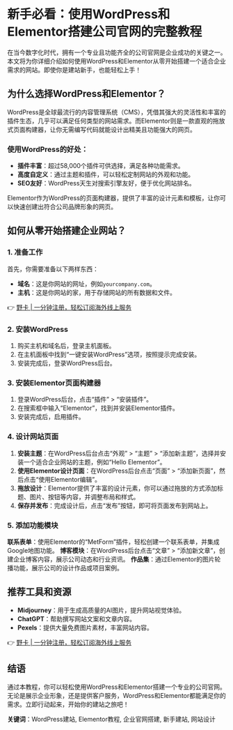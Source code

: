 # 新手必看：使用WordPress和Elementor搭建公司官网的完整教程

在当今数字化时代，拥有一个专业且功能齐全的公司官网是企业成功的关键之一。本文将为你详细介绍如何使用WordPress和Elementor从零开始搭建一个适合企业需求的网站。即使你是建站新手，也能轻松上手！

## 为什么选择WordPress和Elementor？

WordPress是全球最流行的内容管理系统（CMS），凭借其强大的灵活性和丰富的插件生态，几乎可以满足任何类型的网站需求。而Elementor则是一款直观的拖放式页面构建器，让你无需编写代码就能设计出精美且功能强大的网页。

### 使用WordPress的好处：
- **插件丰富**：超过58,000个插件可供选择，满足各种功能需求。
- **高度自定义**：通过主题和插件，可以轻松定制网站的外观和功能。
- **SEO友好**：WordPress天生对搜索引擎友好，便于优化网站排名。

Elementor作为WordPress的页面构建器，提供了丰富的设计元素和模板，让你可以快速创建出符合公司品牌形象的网页。

## 如何从零开始搭建企业网站？

### 1. 准备工作
首先，你需要准备以下两样东西：
- **域名**：这是你网站的网址，例如`yourcompany.com`。
- **主机**：这是你网站的家，用于存储网站的所有数据和文件。

👉 [野卡 | 一分钟注册，轻松订阅海外线上服务](https://bbtdd.com/yeka)

### 2. 安装WordPress
1. 购买主机和域名后，登录主机面板。
2. 在主机面板中找到“一键安装WordPress”选项，按照提示完成安装。
3. 安装完成后，登录WordPress后台。

### 3. 安装Elementor页面构建器
1. 登录WordPress后台，点击“插件” > “安装插件”。
2. 在搜索框中输入“Elementor”，找到并安装Elementor插件。
3. 安装完成后，启用插件。

### 4. 设计网站页面
1. **安装主题**：在WordPress后台点击“外观” > “主题” > “添加新主题”，选择并安装一个适合企业网站的主题，例如“Hello Elementor”。
2. **使用Elementor设计页面**：在WordPress后台点击“页面” > “添加新页面”，然后点击“使用Elementor编辑”。
3. **拖放设计**：Elementor提供了丰富的设计元素，你可以通过拖放的方式添加标题、图片、按钮等内容，并调整布局和样式。
4. **保存并发布**：完成设计后，点击“发布”按钮，即可将页面发布到网站上。

### 5. 添加功能模块
**联系表单**：使用Elementor的“MetForm”插件，轻松创建一个联系表单，并集成Google地图功能。
**博客模块**：在WordPress后台点击“文章” > “添加新文章”，创建企业博客内容，展示公司动态和行业资讯。
**作品集**：通过Elementor的图片轮播功能，展示公司的设计作品或项目案例。

## 推荐工具和资源
- **Midjourney**：用于生成高质量的AI图片，提升网站视觉体验。
- **ChatGPT**：帮助撰写网站文案和文章内容。
- **Pexels**：提供大量免费图片素材，丰富网站内容。

👉 [野卡 | 一分钟注册，轻松订阅海外线上服务](https://bbtdd.com/yeka)

## 结语
通过本教程，你可以轻松使用WordPress和Elementor搭建一个专业的公司官网。无论是展示企业形象，还是提供客户服务，WordPress和Elementor都能满足你的需求。立即行动起来，开始你的建站之旅吧！

**关键词**：WordPress建站, Elementor教程, 企业官网搭建, 新手建站, 网站设计